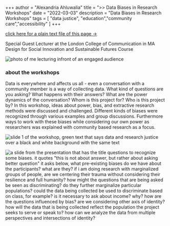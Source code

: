 +++
author = "Alexandria Ahluwalia"
title = ">> Data Biases in Research Workshops"
date = "2022-03-03"
description = "Data Biases in Research Workshops"
tags = [
    "data justice",
    "education","community care","accessibility"
]
+++

<a href="https://lexahl.github.io/maie/txt/databias.txt" target="_blank">click here for a plain text file of this page →</a>


Special Guest Lecturer at the London College of Communication in MA Design for Social Innovation and Sustainable Futures Course

![photo of me lecturing infront of an engaged audience](https://lexahl.github.io/maie/img/teach1.png "me teaching")

<h3>about the workshops</h2>

Data is everywhere and affects us all - even a conversation with a community member is a way of collecting data. What kind of questions are you asking? What happens with their answers? What are the power dynamics of the conversation? Whom is this project for? Who is this project by? In this workshop, ideas about power, bias, and extractive research methods were discussed and challenged. Different kinds of biases were recognized through various examples and group discussions. Furthermore ways to work with these biases while considering our own power as researchers was explained with community based research as a focus. 

![slide 1 of the workshop, green text that says data and research justice over a black and white background with the same text](https://lexahl.github.io/maie/img/workshop1.png "Title")

![a slide from the presentation that has the title questions to recognize some biases. it quotes "this is not about answer, but rather about asking better question" it asks below, what pre-existing biases do we have about the participants? what are they? if i am doing research with marginalized groups of people, are we centering their trauma without considering their resilience and full humanity? how might the questions that are being asked be seen as discriminating? do they further marginalize particular populations? could the data being collected be used to discriminate based on class, for example? is it necessary to ask about income? why? how are the questions influenced by bias? are we considering other axis of identity? how will the data that is being collected reflect the population the project seeks to serve or speak to? how can we analyze the data from multiple perspectives and intersections of identity?](https://lexahl.github.io/maie/img/workshop2.png "Questions to recognize some biases")
